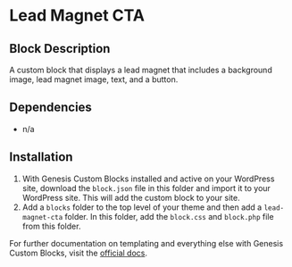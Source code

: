 # Lead Magnet CTA
## Block Description
A custom block that displays a lead magnet that includes a background image, lead magnet image, text, and a button.

## Dependencies
- n/a

## Installation
1. With Genesis Custom Blocks installed and active on your WordPress site, download the `block.json` file in this folder and import it to your WordPress site. This will add the custom block to your site.
2. Add a `blocks` folder to the top level of your theme and then add a `lead-magnet-cta` folder. In this folder, add the `block.css` and `block.php` file from this folder.

For further documentation on templating and everything else with Genesis Custom Blocks, visit the [official docs](https://developer.wpengine.com/genesis-custom-blocks/).
